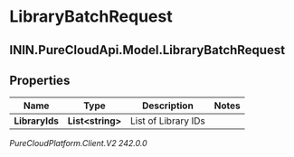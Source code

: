 # LibraryBatchRequest

## ININ.PureCloudApi.Model.LibraryBatchRequest

## Properties

|Name | Type | Description | Notes|
|------------ | ------------- | ------------- | -------------|
| **LibraryIds** | **List&lt;string&gt;** | List of Library IDs | |



_PureCloudPlatform.Client.V2 242.0.0_
